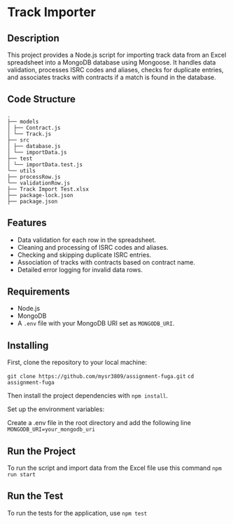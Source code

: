 # Track Importer

## Description

This project provides a Node.js script for importing track data from an Excel spreadsheet into a MongoDB database using Mongoose. It handles data validation, processes ISRC codes and aliases, checks for duplicate entries, and associates tracks with contracts if a match is found in the database.

## Code Structure
```
.
├── models
│ ├── Contract.js
│ └── Track.js
├── src
│ ├── database.js
│ └── importData.js
├── test
│ └── importData.test.js
└── utils
├── processRow.js
└── validationRow.js
├── Track Import Test.xlsx
├── package-lock.json
├── package.json
```

## Features

- Data validation for each row in the spreadsheet.
- Cleaning and processing of ISRC codes and aliases.
- Checking and skipping duplicate ISRC entries.
- Association of tracks with contracts based on contract name.
- Detailed error logging for invalid data rows.

## Requirements

- Node.js
- MongoDB
- A `.env` file with your MongoDB URI set as `MONGODB_URI`.

## Installing

First, clone the repository to your local machine:

`
git clone https://github.com/mysr3809/assignment-fuga.git
`
`
cd assignment-fuga
`

Then install the project dependencies with `npm install`.

Set up the environment variables:

Create a .env file in the root directory and add the following line `MONGODB_URI=your_mongodb_uri`

## Run the Project

To run the script and import data from the Excel file use this command `npm run start`

## Run the Test

To run the tests for the application, use `npm test`
